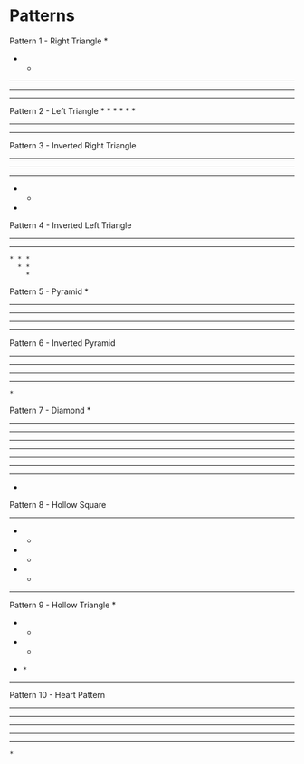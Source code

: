 # Patterns
Pattern 1 - Right Triangle 
* 
* * 
* * * 
* * * * 
* * * * * 
Pattern 2 - Left Triangle 
        * 
      * *
    * * * 
  * * * * 
* * * * * 
Pattern 3 - Inverted Right Triangle 
* * * * * 
* * * * 
* * * 
* * 
* 
Pattern 4 - Inverted Left Triangle 
* * * * * 
  * * * * 
    * * * 
      * * 
        * 
Pattern 5 - Pyramid 
    * 
   *** 
  ***** 
 ******* 
********* 
Pattern 6 - Inverted Pyramid 
********* 
 ******* 
  ***** 
   ***
    * 
Pattern 7 - Diamond 
* 
*** 
***** 
******* 
********* 
******* 
***** 
*** 
* 
Pattern 8 - Hollow Square 
***** 
*   * 
*   * 
*   * 
***** 
Pattern 9 - Hollow Triangle 
    * 
   * * 
  *   * 
 *     * 
********* 
Pattern 10 - Heart Pattern 
 **   ** 
**** **** 
 ******* 
  ***** 
   *** 
    * 
